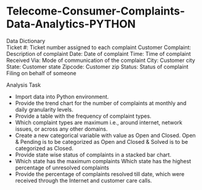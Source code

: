 # Telecome-Consumer-Complaints-Data-Analytics-PYTHON
Data Dictionary  
Ticket #: Ticket number assigned to each complaint 
Customer Complaint: Description of complaint 
Date: Date of complaint 
Time: Time of complaint 
Received Via: Mode of communication of the complaint
City: Customer city
State: Customer state 
Zipcode: Customer zip 
Status: Status of complaint Filing on behalf of someone 

Analysis Task  
- Import data into Python environment.
- Provide the trend chart for the number of complaints at monthly and daily granularity levels. 
- Provide a table with the frequency of complaint types.  
- Which complaint types are maximum i.e., around internet, network issues, or across any other domains. 
- Create a new categorical variable with value as Open and Closed. Open &amp; Pending is to be categorized as Open and Closed &amp; Solved is to be categorized as Closed. 
- Provide state wise status of complaints in a stacked bar chart.  
- Which state has the maximum complaints Which state has the highest percentage of unresolved complaints 
- Provide the percentage of complaints resolved till date, which were received through the Internet and customer care calls.
